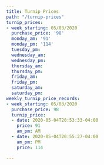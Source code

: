 ```yaml
---
title: Turnip Prices
path: "/turnip-prices"
turnip_prices:
- week_starting: 05/03/2020
  purchase_price: '98'
  monday_am: '91'
  monday_pm: '114'
  tuesday_pm: 
  wednesday_am: 
  wednesday_pm: 
  thursday_am: 
  thursday_pm: 
  friday_am: 
  friday_pm: 
  saturday_am: 
  saturday_pm: 
weekly_turnip_price_records:
- week_starting: 05/03/2020
  purchase_price: 98
  turnip_price:
  - date: 2020-05-04T20:53:33-04:00
    price: 91
    am_pm: AM
  - date: 2020-05-04T20:55:27-04:00
    am_pm: PM
    price: 114

---
```

